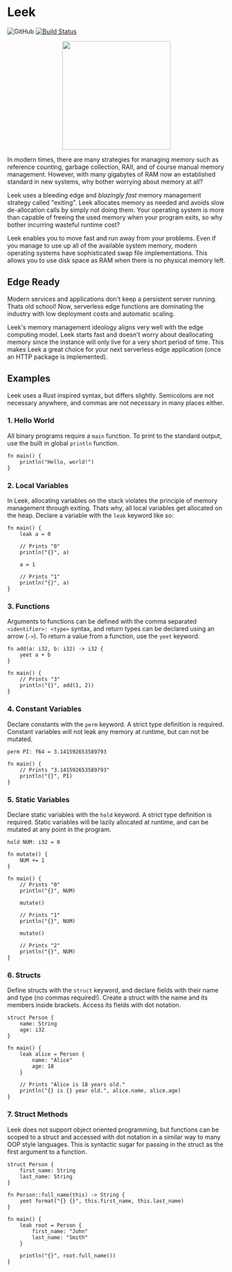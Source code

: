 # Leek

![GitHub](https://img.shields.io/github/license/leek-lang/leek?color=blue)
[![Build Status](https://img.shields.io/endpoint.svg?url=https%3A%2F%2Factions-badge.atrox.dev%2Fleek-lang%2Fleek%2Fbadge%3Fref%3Dmaster&style=flat)](https://actions-badge.atrox.dev/leek-lang/leek/goto?ref=master)

<p align="center">
    <img src="https://user-images.githubusercontent.com/49880655/234137537-847f2b36-6aad-43d8-9c74-69c5b7231d3d.svg" width="250">
</p>


In modern times, there are many strategies for managing memory such as reference counting, garbage collection, RAII, and of course manual memory management.
However, with many gigabytes of RAM now an established standard in new systems, why bother worrying about memory at all?

Leek uses a bleeding edge and _blazingly fast_ memory management strategy called "exiting".
Leek allocates memory as needed and avoids slow de-allocation calls by simply not doing them.
Your operating system is more than capable of freeing the used memory when your program exits, so why bother incurring wasteful runtime cost?

Leek enables you to move fast and run away from your problems. Even if you manage to use up all of the available system memory, modern operating systems have sophisticated swap file implementations. This allows you to use disk space as RAM when there is no physical memory left.

## Edge Ready

Modern services and applications don't keep a persistent server running. Thats old school! Now, serverless edge functions are dominating the industry with low deployment costs and automatic scaling.

Leek's memory management ideology aligns very well with the edge computing model. Leek starts fast and doesn't worry about deallocating memory since the instance will only live for a very short period of time. This makes Leek a great choice for your next serverless edge application (once an HTTP package is implemented).

## Examples

Leek uses a Rust inspired syntax, but differs slightly. Semicolons are not necessary anywhere, and commas are not necessary in many places either.

### 1. Hello World

All binary programs require a `main` function. To print to the standard output, use the built in global `println` function.

```leek
fn main() {
    println("Hello, world!")
}
```

### 2. Local Variables

In Leek, allocating variables on the stack violates the principle of memory management through exiting. Thats why, all local variables get allocated on the heap. Declare a variable with the `leak` keyword like so:

```leek
fn main() {
    leak a = 0

    // Prints "0"
    println("{}", a)

    a = 1

    // Prints "1"
    println("{}", a)
}
```

### 3. Functions

Arguments to functions can be defined with the comma separated `<identifier>: <type>` syntax, and return types can be declared using an arrow (`->`).
To return a value from a function, use the `yeet` keyword.

```leek
fn add(a: i32, b: i32) -> i32 {
    yeet a + b
}

fn main() {
    // Prints "3"
    println("{}", add(1, 2))
}
```

### 4. Constant Variables

Declare constants with the `perm` keyword. A strict type definition is required. Constant variables will not leak any memory at runtime, but can not be mutated.

```leek
perm PI: f64 = 3.141592653589793

fn main() {
    // Prints "3.141592653589793"
    println("{}", PI)
}
```

### 5. Static Variables

Declare static variables with the `hold` keyword. A strict type definition is required. Static variables will be lazily allocated at runtime, and can be mutated at any point in the program.

```leek
hold NUM: i32 = 0

fn mutate() {
    NUM += 1
}

fn main() {
    // Prints "0"
    println("{}", NUM)

    mutate()

    // Prints "1"
    println("{}", NUM)

    mutate()

    // Prints "2"
    println("{}", NUM)
}
```

### 6. Structs

Define structs with the `struct` keyword, and declare fields with their name and type (no commas required!). Create a struct with the name and its members inside brackets. Access its fields with dot notation.

```leek
struct Person {
    name: String
    age: i32
}

fn main() {
    leak alice = Person {
        name: "Alice"
        age: 18
    }

    // Prints "Alice is 18 years old."
    println("{} is {} year old.", alice.name, alice.age)
}
```

### 7. Struct Methods

Leek does not support object oriented programming, but functions can be scoped to a struct and accessed with dot notation in a similar way to many OOP style languages. This is syntactic sugar for passing in the struct as the first argument to a function.

```leek
struct Person {
    first_name: String
    last_name: String
}

fn Person::full_name(this) -> String {
    yeet format("{} {}", this.first_name, this.last_name)
}

fn main() {
    leak root = Person {
        first_name: "John"
        last_name: "Smith"
    }

    println("{}", root.full_name())
}
```
